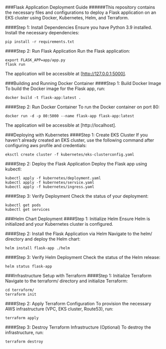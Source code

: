 ###Flask Application Deployment Guide
######This repository contains the necessary files and configurations to deploy a Flask application on an EKS cluster using Docker, Kubernetes, Helm, and Terraform.

####Step 1: Install Dependencies
Ensure you have Python 3.9 installed. Install the necessary dependencies:

```
pip install -r requirements.txt
```
####Step 2: Run Flask Application
Run the Flask application:
```
export FLASK_APP=app/app.py
flask run
```
The application will be accessible at [http://127.0.0.1:5000].

###Building and Running Docker Container
####Step 1: Build Docker Image
To build the Docker image for the Flask app, run:
```
docker build -t flask-app:latest .
```
####Step 2: Run Docker Container
To run the Docker container on port 80:
```
docker run -d -p 80:5000 --name flask-app flask-app:latest
```
The application will be accessible at [http://localhost].

###Deploying with Kubernetes
####Step 1: Create EKS Cluster
If you haven't already created an EKS cluster, use the following command after configuring aws profile and credentials:
```
eksctl create cluster -f kubernetes/eks-clusterconfig.yaml
```
####Step 2: Deploy the Flask Application
Deploy the Flask app using kubectl:
```
kubectl apply -f kubernetes/deployment.yaml
kubectl apply -f kubernetes/service.yaml
kubectl apply -f kubernetes/ingress.yaml
```
####Step 3: Verify Deployment
Check the status of your deployment:
```
kubectl get pods
kubectl get services
```
###Helm Chart Deployment
####Step 1: Initialize Helm
Ensure Helm is initialized and your Kubernetes cluster is configured.

####Step 2: Install the Flask Application via Helm
Navigate to the helm/ directory and deploy the Helm chart:
```
helm install flask-app ./helm
```
####Step 3: Verify Helm Deployment
Check the status of the Helm release:
```
helm status flask-app
```
###Infrastructure Setup with Terraform
####Step 1: Initialize Terraform
Navigate to the terraform/ directory and initialize Terraform:
```
cd terraform/
terraform init
```
####Step 2: Apply Terraform Configuration
To provision the necessary AWS infrastructure (VPC, EKS cluster, Route53), run:
```
terraform apply
```
####Step 3: Destroy Terraform Infrastructure (Optional)
To destroy the infrastructure, run:
```
terraform destroy
```
